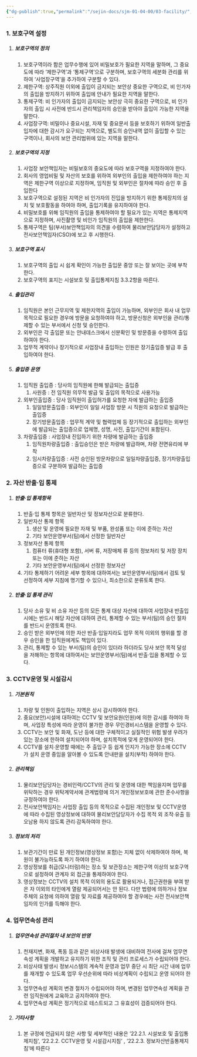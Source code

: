 ```yaml
---
{"dg-publish":true,"permalink":"/sejin-docs/sjm-01-04-00/03-facility/","title":"제 3 장 물리적 보안","tags":["정보보안관리규정","보안","물리적보안"],"noteIcon":"","created":"2024-12-18T11:17:05.030+09:00","updated":"2024-12-23T09:00:19.086+09:00"}
---
```


### 1. 보호구역 설정
1. ##### 보호구역의 정의 
	1. 보호구역이라 함은 업무수행에 있어 비밀보호가 필요한 지역을 말하며, 그 중요도에 따라 ‘제한구역’과 ‘통제구역’으로 구분하며, 보호구역의 세분화 관리를 위하여 ‘사업장구역’을 추가하여 구분할 수 있다.
	2. 제한구역: 상주직원 이외에 출입이 금지되는 보안상 중요한 구역으로, 비 인가자의 출입을 방지하기 위하여 출입에 안내가 필요한 지역을 말한다. 
	3. 통제구역: 비 인가자의 출입이 금지되는 보안상 극히 중요한 구역으로, 비 인가자의 출입 시 사전에 반드시 관리책임자의 승인을 받아야 출입이 가능한 지역을 말한다.
	4. 사업장구역: 비밀이나 중요시설, 자재 및 중요문서 등을 보호하기 위하여 일반출입자에 대한 감시가 요구되는 지역으로, 별도의 승인내역 없이 출입할 수 있는 구역이나, 회사의 보안 관리범위에 있는 지역을 말한다.
2. ##### 보호구역의 지정	
	1. 사업장 보안책임자는 비밀보호의 중요도에 따라 보호구역을 지정하여야 한다.
	2. 회사의 영업비밀 및 자산의 보호를 위하여 외부인의 출입을 제한하여야 하는 지역은 제한구역 이상으로 지정하며, 임직원 및 외부인은 절차에 따라 승인 후 출입한다
	3. 보호구역으로 설정된 지역은 비 인가자의 진입을 방지하기 위한 통제장치의 설치 및 보호활동을 하여야 하며, 출입기록을 유지하여야 한다.
	4. 비밀보호를 위해 임직원의 출입을 통제하여야 할 필요가 있는 지역은 통제지역으로 지정하며, 사진촬영 및 비인가 임직원의 출입을 제한한다.
	5. 통제구역은 팀(부서)보안책임자의 의견을 수렴하여 물리보안담당자가 설정하고  전사보안책임자(CSO)에 보고 후 시행한다.
3. ##### 보호구역 표시
	1. 보호구역의 출입 시 쉽게 확인이 가능한 출입문 중앙 또는 잘 보이는 곳에 부착한다.
	2. 보호구역의 표지는 시설보호 및 출입통제지침 3.3.2항을 따른다. 
4. ##### 출입관리
	1. 임직원은 본인 근무지역 및 제한지역의 출입이 가능하며, 외부인은 회사 내 업무목적으로 필요한 경우에 방문을 요청하여야 하고, 방문신청은 외부인을 관리/통제할 수 있는 부서에서 신청 및 승인한다. 
	2. 외부인은 각 출입문 또는 안내데스크에서 신분확인 및 방문증을 수령하여 출입하여야 한다.
	3. 업무적 계약이나 장기적으로 사업장내 출입하는 인원은 장기출입증 발급 후 출입하여야 한다.
5. ##### 출입증 운영
	1. 임직원 출입증 : 당사의 임직원에 한해 발급되는 출입증
		1. 사원증 : 전 임직원 의무적 발급 및 출입의 목적으로 사용가능
	2. 외부인출입증 : 당사 임직원이 출입허가를 요청한 자에 발급하는 출입증
		1. 일일방문출입증 : 외부인이 일일 사업장 방문 시 직원의 요청으로 발급하는 출입증
		2. 장기방문출입증 : 업무적 계약 및 협력업체 등 장기적으로 출입하는 외부인에 발급되는 출입증으로 업체명, 성명, 사진, 출입기간이 포함된다.
	3. 차량출입증 : 사업장내 진입하기 위한 차량에 발급하는 출입증
		1. 임직원차량출입증 : 출입승인은 받은 차량에 발급하며, 차량 전면유리에 부착
		2. 임시차량출입증 : 사전 승인된 방문차량으로 일일차량출입증, 장기차량출입증으로 구분하여 발급하는 출입증

### 2. 자산 반출·입 통제
1. ##### 반출·입 통제항목
	1. 반출·입 통제 항목은 일반자산 및 정보자산으로 분류한다.
	2. 일반자산 통제 항목
		1. 생산 및 운영에 필요한 자재 및 부품, 완성품 또는 이에 준하는 자산
		2. 기타 보안운영부서(팀)에서 선정한 일반자산
	3. 정보자산 통제 항목
		1. 컴퓨터 류(휴대형 포함), 서버 류, 저장매체 류 등의 정보처리 및 저장 장치 또는 이에 준하는 자산
		2. 기타 보안운영부서(팀)에서 선정한 정보자산
	4. 기타 통제하기 어려운 세부 항목에 대하여서는 보안운영부서(팀)에서 검토 및 선정하여 세부 지침에 명기할 수 있으나, 최소한으로 분류토록 한다.
2. ##### 반출·입 통제 관리
	1. 당사 소유 및 비 소유 자산 등의 모든 통제 대상 자산에 대하여 사업장내 반출입시에는 반드시 해당 자산에 대하여 관리, 통제할 수 있는 부서(팀)의 승인 절차를 반드시 운영토록 한다.
	2. 승인 받은 외부인에 의한 자산 반출·입일지라도 업무 목적 이외의 행위를 할 경우 승인을 한 임직원에게도 책임이 있다.
	3. 관리, 통제할 수 있는 부서(팀)의 승인이 있더라 하더라도 당사 보안 목적 달성을 저해하는 항목에 대하여서는 보안운영부서(팀)에서 반출·입을 통제할 수 있다.

### 3. CCTV운영 및 시설감시
1. ##### 기본원칙
	1. 차량 및 인원이 출입하는 지역은 상시 감시하여야 한다.
	2. 중요(보안)시설에 대하여는 CCTV 및 보안요원(인원)에 의한 감시를 하여야 하며, 사업장 특성에 따라 운영이 불가한 경우 무인경비시스템을 운영할 수 있다.
	3. CCTV는 보안 및 화재, 도난 등에 대한 구체적이고 실질적인 위험 발생 우려가 있는 장소에 한하여 설치되어야 하며, 설치목적에 맞게 운영되어야 한다.
	4. CCTV를 설치∙운영할 때에는 주 출입구 등 쉽게 인지가 가능한 장소에 CCTV가 설치 운영 중임을 알아볼 수 있도록 안내판을 설치(부착) 하여야 한다.
2. ##### 관리책임 
	1. 물리보안담당자는 경비인력/CCTV의 관리 및 운영에 대한 책임을지며 업무를 위탁하는 경우 위탁계약서에 관계법령에 의거 개인정보보호에 관한 준수사항을 규정하여야 한다.
	2. 전사보안책임자는 사업장 출입 등의 목적으로 수집된 개인정보 및 CCTV운영에 따라 수집된 영상정보에 대하여 물리보안담당자가 수집 목적 외 조작∙유출 등 오남용 하지 않도록 관리∙감독하여야 한다.
3.  ##### 정보의 처리 
	1. 보관기간이 만료 된 개인정보(영상정보 포함)는 지체 없이 삭제하여야 하며, 복원이 불가능하도록 파기 하여야 한다.
	2. 영상정보를 취급(모니터링)하는 장소 및 보관장소는 제한구역 이상의 보호구역으로 설정하여 관계자 외 접근을 통제하여야 한다.
	3. 영상정보는 CCTV의 설치 목적 이외의 용도로 활용되거나, 접근권한을 부여 받은 자 이외의 타인에게 열람 제공되어서는 안 된다. 다만 법령에 의하거나 정보주체의 요청에 의하여 열람 및 자료를 제공하여야 할 경우에는 사전 전사보안책임자의 인가를 득해야 한다.

### 4. 업무연속성 관리
1. ##### 업무연속성 관리절차 내 보안의 반영
	1. 천재지변, 화재, 폭동 등과 같은 비상사태 발생에 대비하여 전사에 걸쳐 업무연속성 계획을 개발하고 유지하기 위한 조직 및 관리 프로세스가 수립되어야 한다.
	2. 비상사태 발생시 정보시스템의 계속적 운영과 업무 중단 시 최단 시간 내에 업무를 재개할 수 있도록 업무 우선순위에 따라 비상계획이 수립되고 운영 되어야 한다.
	3. 업무연속성 계획의 변경 절차가 수립되어야 하며, 변경된 업무연속성 계획을 관련 임직원에게 교육하고 공지하여야 한다. 
	4. 업무연속성 계획은 정기적으로 테스트되고 그 유효성이 검증되어야 한다.
2. ##### 기타사항
	1. 본 규정에 언급되지 않은 사항 및 세부적인 내용은 ’22.2.1. 시설보호 및 출입통제지침’, ‘22.2.2. CCTV운영 및 시설감시지침’ , ’22.2.3. 정보자산반출통제지침’에 따른다